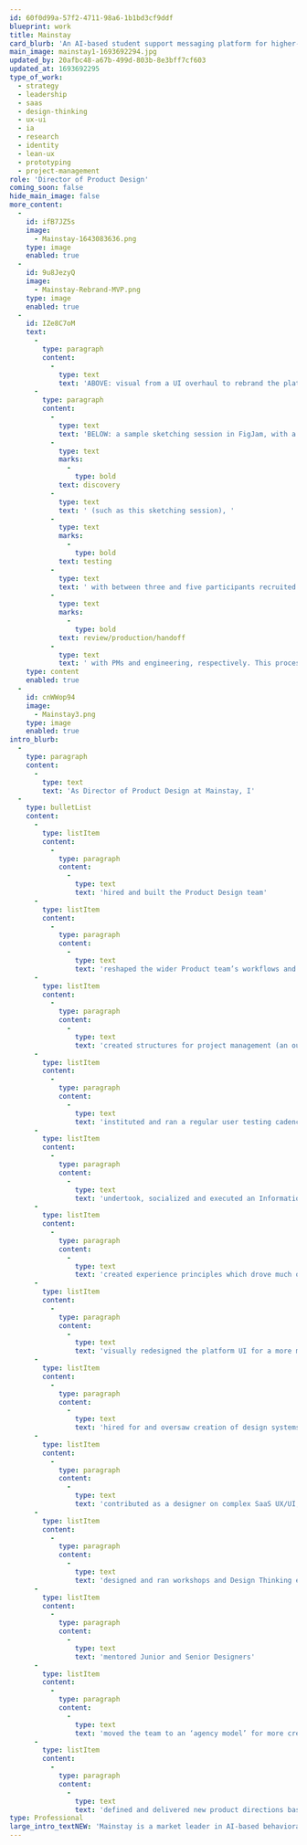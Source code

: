 ```yaml
---
id: 60f0d99a-57f2-4711-98a6-1b1bd3cf9ddf
blueprint: work
title: Mainstay
card_blurb: 'An AI-based student support messaging platform for higher-ed, levelling the playing field at historic scale to provide under-served communities with equal opportunity in college and beyond.'
main_image: mainstay1-1693692294.jpg
updated_by: 20afbc48-a67b-499d-803b-8e3bff7cf603
updated_at: 1693692295
type_of_work:
  - strategy
  - leadership
  - saas
  - design-thinking
  - ux-ui
  - ia
  - research
  - identity
  - lean-ux
  - prototyping
  - project-management
role: 'Director of Product Design'
coming_soon: false
hide_main_image: false
more_content:
  -
    id: ifB7JZ5s
    image:
      - Mainstay-1643083636.png
    type: image
    enabled: true
  -
    id: 9u8JezyQ
    image:
      - Mainstay-Rebrand-MVP.png
    type: image
    enabled: true
  -
    id: IZe8C7oM
    text:
      -
        type: paragraph
        content:
          -
            type: text
            text: 'ABOVE: visual from a UI overhaul to rebrand the platform.'
      -
        type: paragraph
        content:
          -
            type: text
            text: 'BELOW: a sample sketching session in FigJam, with a contributing fully remote team of designers, PMs, engineers, and SMEs. We ran a three week sprint cycle, with one week dedicated to '
          -
            type: text
            marks:
              -
                type: bold
            text: discovery
          -
            type: text
            text: ' (such as this sketching session), '
          -
            type: text
            marks:
              -
                type: bold
            text: testing
          -
            type: text
            text: ' with between three and five participants recruited from the college staff who use the platform daily, and '
          -
            type: text
            marks:
              -
                type: bold
            text: review/production/handoff
          -
            type: text
            text: ' with PMs and engineering, respectively. This process combined Design Thinking, Lean UX, and Agile, allowing us to innovate fast and rapidly improve the platform as a whole.'
    type: content
    enabled: true
  -
    id: cnWWop94
    image:
      - Mainstay3.png
    type: image
    enabled: true
intro_blurb:
  -
    type: paragraph
    content:
      -
        type: text
        text: 'As Director of Product Design at Mainstay, I'
  -
    type: bulletList
    content:
      -
        type: listItem
        content:
          -
            type: paragraph
            content:
              -
                type: text
                text: 'hired and built the Product Design team'
      -
        type: listItem
        content:
          -
            type: paragraph
            content:
              -
                type: text
                text: 'reshaped the wider Product team’s workflows and structure around Agile and Lean processes'
      -
        type: listItem
        content:
          -
            type: paragraph
            content:
              -
                type: text
                text: 'created structures for project management (an outcome-oriented framework for providing value and contextualizing activity and decision making at every level from macro strategic themes and initiatives to micro user stories and acceptance criteria)'
      -
        type: listItem
        content:
          -
            type: paragraph
            content:
              -
                type: text
                text: 'instituted and ran a regular user testing cadence and iterative workflows to validate initiatives, improve usability, and drive generative insight'
      -
        type: listItem
        content:
          -
            type: paragraph
            content:
              -
                type: text
                text: 'undertook, socialized and executed an Information Architecture revamp of entire platform, critically necessary to aligning the platform to the sales narrative, paying off design and tech debt, reducing time to value, unlocking lower friction and more approachable, empowering partner success managers to focus on driving goals rather than troubleshooting, and laying the foundation to scale to new verticals'
      -
        type: listItem
        content:
          -
            type: paragraph
            content:
              -
                type: text
                text: 'created experience principles which drove much of the IA and subtler aspects of the platform and became a point of reference for the wider company'
      -
        type: listItem
        content:
          -
            type: paragraph
            content:
              -
                type: text
                text: 'visually redesigned the platform UI for a more modern, organic, approachable feel'
      -
        type: listItem
        content:
          -
            type: paragraph
            content:
              -
                type: text
                text: 'hired for and oversaw creation of design systems and component library, ensuring platform-wide accessibility, speed of design and engineering workflows, and a much-improved sales demo experience'
      -
        type: listItem
        content:
          -
            type: paragraph
            content:
              -
                type: text
                text: 'contributed as a designer on complex SaaS UX/UI, from napkin sketch through to engineering QA at every level of fidelity'
      -
        type: listItem
        content:
          -
            type: paragraph
            content:
              -
                type: text
                text: 'designed and ran workshops and Design Thinking exercises with multiple teams across the company to help inform strategic roadmaps and product direction'
      -
        type: listItem
        content:
          -
            type: paragraph
            content:
              -
                type: text
                text: 'mentored Junior and Senior Designers'
      -
        type: listItem
        content:
          -
            type: paragraph
            content:
              -
                type: text
                text: 'moved the team to an ‘agency model’ for more creative exchange than the ‘pod’ or ‘embedded’ model allows, and incorporated PMs and engineers into this as peer-contributors'
      -
        type: listItem
        content:
          -
            type: paragraph
            content:
              -
                type: text
                text: 'defined and delivered new product directions based on user insights and business goals.'
type: Professional
large_intro_textNEW: 'Mainstay is a market leader in AI-based behavioral intelligence, with a focus on supporting students in higher-ed throughout their journey. Third party studies have shown Mainstay is having a remarkable effect in improving admission, outcomes, and retention for students from less privileged backgrounds, essentially eliminating the difference between these groups and more privileged students who are well supported.'
---
```

